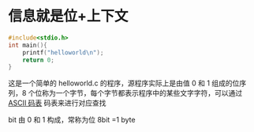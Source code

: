 # 信息就是位+上下文

```c
#include<stdio.h>
int main(){
    printf("helloworld\n");
    return 0;
}
```

这是一个简单的 helloworld.c 的程序，源程序实际上是由值 0 和 1 组成的位序列，8 个位称为一个字节，每个字节都表示程序中的某些文字字符，可以通过 [ASCII 码表](https://habaijian.com/) 码表来进行对应查找

bit 由 0 和 1 构成，常称为位
8bit =1 byte
